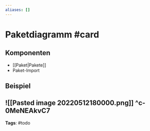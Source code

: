 ```yaml
---
aliases: []
---
```


# Paketdiagramm #card
## Komponenten
- [[Paket|Pakete]]
- Paket-Import 
## Beispiel
![[Pasted image 20220512180000.png]]
^c-0MeNEAkvC7
---
**Tags**: #todo 